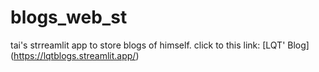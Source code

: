 # blogs_web_st
tai's strreamlit app to store blogs of himself.
click to this link: [LQT' Blog] (https://lqtblogs.streamlit.app/)
